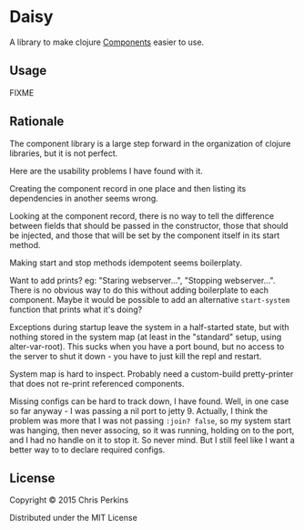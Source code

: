 # Daisy

A library to make clojure
[Components](https://github.com/stuartsierra/component) easier to use.

## Usage

FIXME

## Rationale

The component library is a large step forward in the organization of
clojure libraries, but it is not perfect.

Here are the usability problems I have found with it.

Creating the component record in one place and then listing its
dependencies in another seems wrong.

Looking at the component record, there is no way to tell the
difference between fields that should be passed in the constructor,
those that should be injected, and those that will be set by the
component itself in its start method.

Making start and stop methods idempotent seems boilerplaty.

Want to add prints? eg: "Staring webserver...", "Stopping
webserver...". There is no obvious way to do this without adding
boilerplate to each component. Maybe it would be possible to add an
alternative `start-system` function that prints what it's doing?

Exceptions during startup leave the system in a half-started
state, but with nothing stored in the system map (at least in the
"standard" setup, using alter-var-root). This sucks when you have a
port bound, but no access to the server to shut it down - you have to
just kill the repl and restart.

System map is hard to inspect. Probably need a custom-build
pretty-printer that does not re-print referenced components.

Missing configs can be hard to track down, I have found. Well, in one
case so far anyway - I was passing a nil port to jetty 9. Actually, I
think the problem was more that I was not passing `:join? false`, so
my system start was hanging, then never associng, so it was running,
holding on to the port, and I had no handle on it to stop it. So never
mind. But I still feel like I want a better way to to declare required
configs.


## License

Copyright © 2015 Chris Perkins

Distributed under the MIT License

